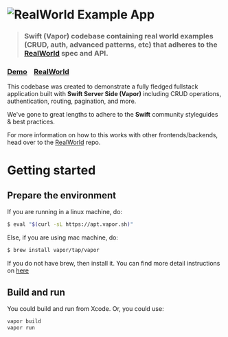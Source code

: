 # ![RealWorld Example App](logo.png)

> ### Swift (Vapor) codebase containing real world examples (CRUD, auth, advanced patterns, etc) that adheres to the [RealWorld](https://github.com/gothinkster/realworld) spec and API.


### [Demo](https://github.com/gothinkster/realworld)&nbsp;&nbsp;&nbsp;&nbsp;[RealWorld](https://github.com/gothinkster/realworld)


This codebase was created to demonstrate a fully fledged fullstack application built with **Swift Server Side (Vapor)** including CRUD operations, authentication, routing, pagination, and more.

We've gone to great lengths to adhere to the **Swift** community styleguides & best practices.

For more information on how to this works with other frontends/backends, head over to the [RealWorld](https://github.com/gothinkster/realworld) repo.

# Getting started

## Prepare the environment

If you are running in a linux machine, do:

```bash
$ eval "$(curl -sL https://apt.vapor.sh)"
```

Else, if you are using mac machine, do:

```bash
$ brew install vapor/tap/vapor
```

If you do not have brew, then install it. You can find more detail instructions on [here](https://brew.sh/)

## Build and run

You could build and run from Xcode. Or, you could use:

```bash
vapor build
vapor run
```




